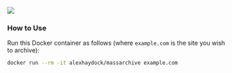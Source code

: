 [![](https://images.microbadger.com/badges/image/alexhaydock/massarchive.svg)](https://hub.docker.com/r/alexhaydock/massarchive "Badge")

### How to Use
Run this Docker container as follows (where `example.com` is the site you wish to archive):
```sh
docker run --rm -it alexhaydock/massarchive example.com
```
